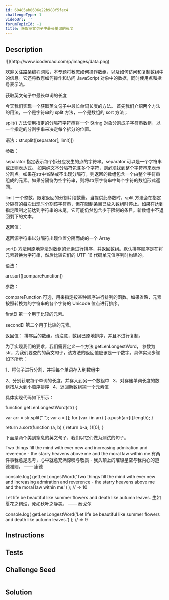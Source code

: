 ```yaml
---
id: 60485ab8606e22b988f5fec4
challengeType: 1
videoUrl: ''
forumTopicId: -1
title: 获取英文句子中最长单词的长度
---
```


## Description
<section id='description'>
![](http://www.icoderoad.com/p/images/data.png)

欢迎关注路条编程网站，本专题将教您如何操作数组，以及如何访问和复制数组中的信息。它还将教您如何操作和访问 JavaScript 对象中的数据，同时使用点和括号表示法。

获取英文句子中最长单词的长度

今天我们实现一个获取英文句子中最长单词长度的方法。 首先我们介绍两个方法的用法，一个是字符串的 split 方法，一个是数组的 sort 方法；

split() 方法使用指定的分隔符字符串将一个 String 对象分割成子字符串数组，以一个指定的分割字串来决定每个拆分的位置。 

语法：str.split([separator[, limit]])

参数：

separator 指定表示每个拆分应发生的点的字符串。separator 可以是一个字符串或正则表达式。 如果纯文本分隔符包含多个字符，则必须找到整个字符串来表示分割点。如果在str中省略或不出现分隔符，则返回的数组包含一个由整个字符串组成的元素。如果分隔符为空字符串，则将str原字符串中每个字符的数组形式返回。

limit  一个整数，限定返回的分割片段数量。当提供此参数时，split 方法会在指定分隔符的每次出现时分割该字符串，但在限制条目已放入数组时停止。如果在达到指定限制之前达到字符串的末尾，它可能仍然包含少于限制的条目。新数组中不返回剩下的文本。

返回值：

返回源字符串以分隔符出现位置分隔而成的一个 Array 


sort() 方法用原地算法对数组的元素进行排序，并返回数组。默认排序顺序是在将元素转换为字符串，然后比较它们的 UTF-16 代码单元值序列时构建的。

语法：

arr.sort([compareFunction])

参数：

compareFunction 可选，用来指定按某种顺序进行排列的函数。如果省略，元素按照转换为的字符串的各个字符的 Unicode 位点进行排序。

firstEl 第一个用于比较的元素。

secondEl  第二个用于比较的元素。

返回值： 排序后的数组。请注意，数组已原地排序，并且不进行复制。

为了实现我们的要求，我们需要定义一个方法 getLenLongestWord， 参数为 str，为我们要查的的英文句子，该方法的返回值应该是一个数字。具体实现步骤如下所示：

1、将句子进行分割，并把每个单词存入到数组中

2、分别获取每个单词的长度，并存入到另一个数组中
 
3、对存储单词长度的数组按从大到小顺序排序
 
4、返回新数组第一个元素值


具体实现代码如下所示：

function getLenLongestWord(str) {
  
  var arr = str.split(" ");
  var a = [];
  for (var i in arr) {
    a.push(arr[i].length);
  }
   
  return a.sort(function (a, b) {
    return b-a;
  })[0];
}

下面是两个美到窒息的英文句子，我们以它们做为测试的句子。

Two things fill the mind with ever new and increasing admiration and reverence - the starry heavens above me and the moral law within me.有两件事我愈是思考，心中就愈充满惊叹与敬畏 - 我头顶上的璀璨星空与我内心的道德准则。
—— 康德

console.log( getLenLongestWord('Two things fill the mind with ever new and increasing admiration and reverence - the starry heavens above me and the moral law within me.') );
// => 10

Let life be beautiful like summer flowers and death like autumn leaves. 
生如夏花之绚烂，死如秋叶之静美。
—— 泰戈尔

console.log( getLenLongestWord('Let life be beautiful like summer flowers and death like autumn leaves.') );
// => 9

</section>

## Instructions
<section id='instructions'>

</section>

## Tests
<section id='tests'>

</section>

## Challenge Seed
<section id='challengeSeed'>

<div id='js-seed'>

```js

```

</div>



</section>

## Solution
<section id='solution'>


</section>
